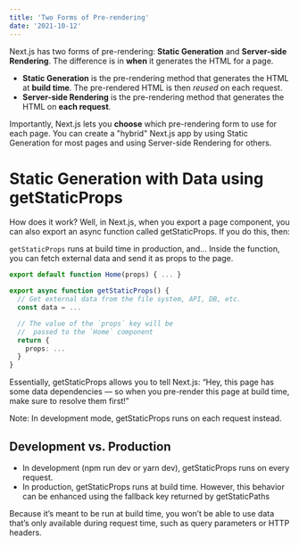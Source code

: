 ```yaml
---
title: 'Two Forms of Pre-rendering'
date: '2021-10-12'
---
```


Next.js has two forms of pre-rendering: **Static Generation** and **Server-side Rendering**. The difference is in **when** it generates the HTML for a page.

- **Static Generation** is the pre-rendering method that generates the HTML at **build time**. The pre-rendered HTML is then _reused_ on each request.
- **Server-side Rendering** is the pre-rendering method that generates the HTML on **each request**.

Importantly, Next.js lets you **choose** which pre-rendering form to use for each page. You can create a "hybrid" Next.js app by using Static Generation for most pages and using Server-side Rendering for others.

# Static Generation with Data using getStaticProps
How does it work? Well, in Next.js, when you export a page component, you can also export an async function called getStaticProps. If you do this, then:

`getStaticProps` runs at build time in production, and…
Inside the function, you can fetch external data and send it as props to the page.


```ts
export default function Home(props) { ... }

export async function getStaticProps() {
  // Get external data from the file system, API, DB, etc.
  const data = ...

  // The value of the `props` key will be
  //  passed to the `Home` component
  return {
    props: ...
  }
}
```

Essentially, getStaticProps allows you to tell Next.js: “Hey, this page has some data dependencies — so when you pre-render this page at build time, make sure to resolve them first!”

Note: In development mode, getStaticProps runs on each request instead.

## Development vs. Production
* In development (npm run dev or yarn dev), getStaticProps runs on every request.
* In production, getStaticProps runs at build time. However, this behavior can be enhanced using the fallback key returned by getStaticPaths

Because it’s meant to be run at build time, you won’t be able to use data that’s only available during request time, such as query parameters or HTTP headers.